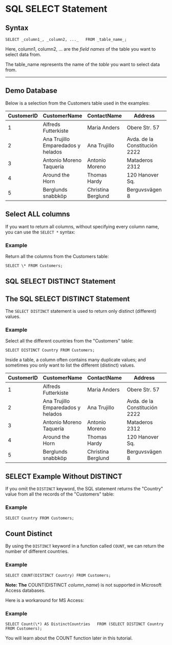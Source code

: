 SQL SELECT Statement
====================

Syntax
------

`SELECT _column1_, _column2, ..._   FROM _table_name_;`

Here, column1, column2, ... are the _field names_ of the table you want to select data from.

The table\_name represents the name of the _table_ you want to select data from.


* * *

Demo Database
-------------

Below is a selection from the Customers table used in the examples:

| CustomerID | CustomerName                  | ContactName    | Address                | City        | PostalCode | Country  |
|------------|-------------------------------|----------------|------------------------|-------------|------------|----------|
| 1          | Alfreds Futterkiste            | Maria Anders   | Obere Str. 57           | Berlin      | 12209      | Germany  |
| 2          | Ana Trujillo Emparedados y helados | Ana Trujillo  | Avda. de la Constitución 2222 | México D.F. | 05021      | Mexico   |
| 3          | Antonio Moreno Taquería        | Antonio Moreno | Mataderos 2312          | México D.F. | 05023      | Mexico   |
| 4          | Around the Horn                | Thomas Hardy   | 120 Hanover Sq.         | London      | WA1 1DP    | UK       |
| 5          | Berglunds snabbköp             | Christina Berglund | Berguvsvägen 8         | Luleå       | S-958 22   | Sweden   |

Select ALL columns
------------------

If you want to return all columns, without specifying every column name, you can use the `SELECT *` syntax:

### Example

Return all the columns from the Customers table:

`SELECT \* FROM Customers;`

SQL SELECT DISTINCT Statement
-----------------------------

The SQL SELECT DISTINCT Statement
---------------------------------

The `SELECT DISTINCT` statement is used to return only distinct (different) values.

### Example

Select all the different countries from the "Customers" table:

`SELECT DISTINCT Country FROM Customers;`

Inside a table, a column often contains many duplicate values; and sometimes you only want to list the different (distinct) values.

| CustomerID | CustomerName                  | ContactName    | Address                | City        | PostalCode | Country  |
|------------|-------------------------------|----------------|------------------------|-------------|------------|----------|
| 1          | Alfreds Futterkiste            | Maria Anders   | Obere Str. 57           | Berlin      | 12209      | Germany  |
| 2          | Ana Trujillo Emparedados y helados | Ana Trujillo  | Avda. de la Constitución 2222 | México D.F. | 05021      | Mexico   |
| 3          | Antonio Moreno Taquería        | Antonio Moreno | Mataderos 2312          | México D.F. | 05023      | Mexico   |
| 4          | Around the Horn                | Thomas Hardy   | 120 Hanover Sq.         | London      | WA1 1DP    | UK       |
| 5          | Berglunds snabbköp             | Christina Berglund | Berguvsvägen 8         | Luleå       | S-958 22   | Sweden   |

SELECT Example Without DISTINCT
-------------------------------

If you omit the `DISTINCT` keyword, the SQL statement returns the "Country" value from all the records of the "Customers" table:

### Example

`SELECT Country FROM Customers;`

Count Distinct
--------------

By using the `DISTINCT` keyword in a function called `COUNT`, we can return the number of different countries.

### Example

`SELECT COUNT(DISTINCT Country) FROM Customers;`

**Note: The** COUNT(DISTINCT _column\_name_) is not supported in Microsoft Access databases.

Here is a workaround for MS Access:

### Example

`SELECT Count(\*) AS DistinctCountries  
FROM (SELECT DISTINCT Country FROM Customers);`

You will learn about the COUNT function later in this tutorial.


